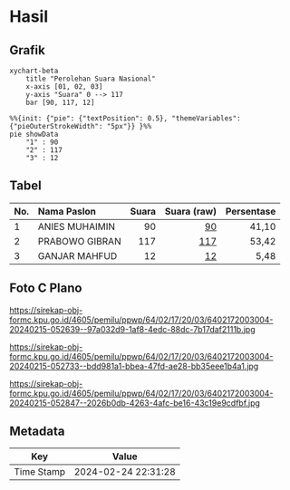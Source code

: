 # Hasil

## Grafik

```mermaid
xychart-beta
    title "Perolehan Suara Nasional"
    x-axis [01, 02, 03]
    y-axis "Suara" 0 --> 117
    bar [90, 117, 12]
```

```mermaid
%%{init: {"pie": {"textPosition": 0.5}, "themeVariables": {"pieOuterStrokeWidth": "5px"}} }%%
pie showData
    "1" : 90
    "2" : 117
    "3" : 12
```

## Tabel

| No. | Nama Paslon    | Suara | Suara (raw) | Persentase |
|:--- |:-------------- | -----:| -----------:| ----------:|
| 1   | ANIES MUHAIMIN | 90    | [90][p-1]   | 41,10      |
| 2   | PRABOWO GIBRAN | 117   | [117][p-2]  | 53,42      |
| 3   | GANJAR MAHFUD  | 12    | [12][p-3]   | 5,48       |


[p-1]: https://github.com/gigit-pemilu/pemilu-2024/blob/main/pilpres/hitung-suara/sub/64-kalimantan-timur/sub/02-kutai-kartanegara/sub/17-marang-kayu/sub/2003-santan-tengah/sub/004-tps/sub/paslon-1.txt
[p-2]: https://github.com/gigit-pemilu/pemilu-2024/blob/main/pilpres/hitung-suara/sub/64-kalimantan-timur/sub/02-kutai-kartanegara/sub/17-marang-kayu/sub/2003-santan-tengah/sub/004-tps/sub/paslon-2.txt
[p-3]: https://github.com/gigit-pemilu/pemilu-2024/blob/main/pilpres/hitung-suara/sub/64-kalimantan-timur/sub/02-kutai-kartanegara/sub/17-marang-kayu/sub/2003-santan-tengah/sub/004-tps/sub/paslon-3.txt

## Foto C Plano

https://sirekap-obj-formc.kpu.go.id/4605/pemilu/ppwp/64/02/17/20/03/6402172003004-20240215-052639--97a032d9-1af8-4edc-88dc-7b17daf2111b.jpg

https://sirekap-obj-formc.kpu.go.id/4605/pemilu/ppwp/64/02/17/20/03/6402172003004-20240215-052733--bdd981a1-bbea-47fd-ae28-bb35eee1b4a1.jpg

https://sirekap-obj-formc.kpu.go.id/4605/pemilu/ppwp/64/02/17/20/03/6402172003004-20240215-052847--2026b0db-4263-4afc-be16-43c19e9cdfbf.jpg


## Metadata

| Key        | Value               |
| ---------- | ------------------- |
| Time Stamp | 2024-02-24 22:31:28 |



